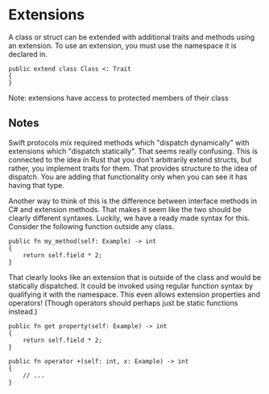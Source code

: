 # Extensions

A class or struct can be extended with additional traits and methods using an extension. To use an
extension, you must use the namespace it is declared in.

```azoth
public extend class Class <: Trait
{
}
```

Note: extensions have access to protected members of their class

## Notes

Swift protocols mix required methods which "dispatch dynamically" with extensions which "dispatch
statically". That seems really confusing. This is connected to the idea in Rust that you don't
arbitrarily extend structs, but rather, you implement traits for them. That provides structure to
the idea of dispatch. You are adding that functionality only when you can see it has having that
type.

Another way to think of this is the difference between interface methods in C# and extension
methods. That makes it seem like the two should be clearly different syntaxes. Luckily, we have a
ready made syntax for this. Consider the following function outside any class.

```azoth
public fn my_method(self: Example) -> int
{
    return self.field * 2;
}
```

That clearly looks like an extension that is outside of the class and would be statically
dispatched. It could be invoked using regular function syntax by qualifying it with the namespace.
This even allows extension properties and operators! (Though operators should perhaps just be static
functions instead.)

```azoth
public fn get property(self: Example) -> int
{
    return self.field * 2;
}

public fn operator +(self: int, x: Example) -> int
{
    // ...
}
```
